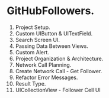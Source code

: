 GitHubFollowers.
================

1. Project Setup.
2. Custom UIButton & UITextField.
3. Search Screen UI.
4. Passing Data Between Views.
5. Custom Alert.
6. Project Organization & Architecture.
7. Network Call Planning.
8. Create Network Call - Get Follower.
9. Refactor Error Messages.
10. Result Type.
11. UICollectionView - Follower Cell UI
   

